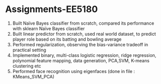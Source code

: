 # Assignments-EE5180
1. Built Naïve Bayes classifier from scratch, compared its performance with sklearn Naïve Bayes classifier
2. Built linear predictor from scratch, used real world dataset, to predict player role based on its batting and bowling average
3. Performed regularization, observing the bias-variance tradeoff in practical setting
4. Implemented  binary, multi-class logistic regression, ridge regression, polynomial feature mapping, data generation, PCA,SVM, K-means clustering etc
5. Performed face recognition using eigenfaces (done in file : KMeans_SVM_PCA)

